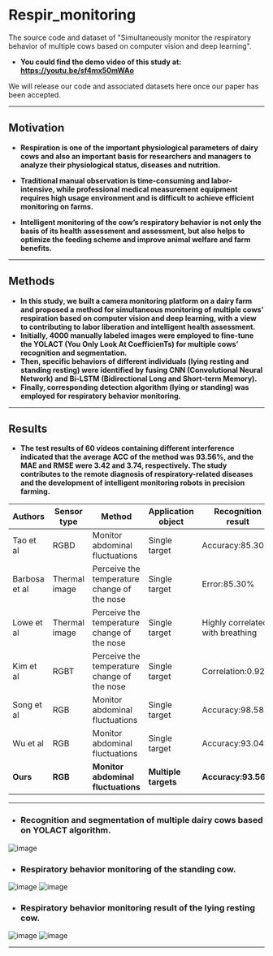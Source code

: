 # Respir_monitoring
The source code and dataset of "Simultaneously monitor the respiratory behavior of multiple cows based on computer vision and deep learning".
* __You could find the demo video of this study at:  https://youtu.be/sf4mx50mWAo__

We will release our code and associated datasets here once our paper has been accepted.

****

## Motivation
* __Respiration is one of the important physiological parameters of dairy cows and also an important basis for researchers and managers to analyze their physiological status, diseases and nutrition.__

* __Traditional manual observation is time-consuming and labor-intensive, while professional medical measurement equipment requires high usage environment and is difficult to achieve efficient monitoring on farms.__

* __Intelligent monitoring of the cow’s respiratory behavior is not only the basis of its health assessment and assessment, but also helps to optimize the feeding scheme and improve animal welfare and farm benefits.__
****

## Methods
* __In this study, we built a camera monitoring platform on a dairy farm and proposed a method for simultaneous monitoring of multiple cows’ respiration based on computer vision and deep learning, with a view to contributing to labor liberation and intelligent health assessment.__ 
* __Initially, 4000 manually labeled images were employed to fine-tune the YOLACT (You Only Look At CoefficienTs) for multiple cows’ recognition and segmentation.__ 
* __Then, specific behaviors of different individuals (lying resting and standing resting) were identified by fusing CNN (Convolutional Neural Network) and Bi-LSTM (Bidirectional Long and Short-term Memory).__ 
* __Finally, corresponding detection algorithm (lying or standing) was employed for respiratory behavior monitoring.__
****

## Results
* __The test results of 60 videos containing different interference indicated that the average ACC of the method was 93.56%, and the MAE and RMSE were 3.42 and 3.74, respectively. The study contributes to the remote diagnosis of respiratory-related diseases and the development of intelligent monitoring robots in precision farming.__

| Authors                | Sensor type        |Method                                      | Application object        | Recognition result              |
| ---------------------- | ------------------ |----------------------------------------    | ------------------        |--------------------------       |
| Tao et al              |    RGBD            |Monitor abdominal fluctuations              |   Single target           | Accuracy:85.30%                 |
| Barbosa et al          | Thermal image      |Perceive the temperature change of the nose |   Single target           | Error:85.30%                    |
| Lowe et al             | Thermal image      |Perceive the temperature change of the nose |   Single target           | Highly correlated with breathing|
| Kim et al              | RGBT               |Perceive the temperature change of the nose |   Single target           | Correlation:0.92                |
| Song et al             | RGB                |Monitor abdominal fluctuations              |   Single target           | Accuracy:98.58%                 |
| Wu et al               | RGB                |Monitor abdominal fluctuations              |   Single target           | Accuracy:93.04%                 |
|__Ours__                |  __RGB__           | __Monitor abdominal fluctuations__         | __Multiple targets__      | __Accuracy:93.56%__             |
****
* ### Recognition and segmentation of multiple dairy cows based on YOLACT algorithm.
![image](https://user-images.githubusercontent.com/108980498/178104219-9c4bc9e1-6e27-462c-a28e-d868b85017a3.png)
* ### Respiratory behavior monitoring of the standing cow.
![image](https://user-images.githubusercontent.com/108980498/178104268-4fc58338-a1a9-48b1-818e-e71aadb550ce.png)
![image](https://user-images.githubusercontent.com/108980498/178104274-7957b19f-6470-409e-9f47-7fa6a54e4a1a.png)
* ###  Respiratory behavior monitoring result of the lying resting cow.
![image](https://user-images.githubusercontent.com/108980498/178104169-8ee51a3a-ae46-4254-af00-bb9b200f64e6.png)
![image](https://user-images.githubusercontent.com/108980498/178104194-8a0ce1ba-673b-4dd9-8456-fd34ffc7764f.png)
****
